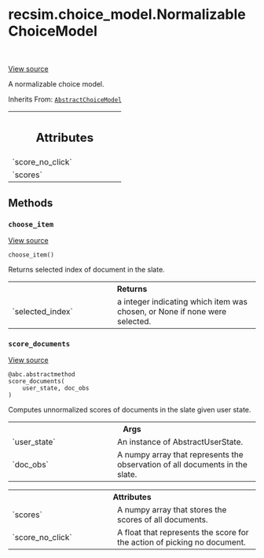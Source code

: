<div itemscope itemtype="http://developers.google.com/ReferenceObject">
<meta itemprop="name" content="recsim.choice_model.NormalizableChoiceModel" />
<meta itemprop="path" content="Stable" />
<meta itemprop="property" content="choose_item"/>
<meta itemprop="property" content="score_documents"/>
</div>

# recsim.choice_model.NormalizableChoiceModel

<!-- Insert buttons and diff -->

<table class="tfo-notebook-buttons tfo-api" align="left">

</table>

<a target="_blank" href="https://github.com/google-research/recsim/tree/master/recsim/choice_model.py">View
source</a>

A normalizable choice model.

Inherits From:
[`AbstractChoiceModel`](../../recsim/choice_model/AbstractChoiceModel.md)

<!-- Placeholder for "Used in" -->

<!-- Tabular view -->

 <table class="responsive fixed orange">
<colgroup><col width="214px"><col></colgroup>
<tr><th colspan="2"><h2 class="add-link">Attributes</h2></th></tr>

<tr> <td> `score_no_click` </td> <td>

</td> </tr><tr> <td> `scores` </td> <td>

</td>
</tr>
</table>

## Methods

<h3 id="choose_item"><code>choose_item</code></h3>

<a target="_blank" href="https://github.com/google-research/recsim/tree/master/recsim/choice_model.py">View
source</a>

<pre class="devsite-click-to-copy prettyprint lang-py tfo-signature-link">
<code>choose_item()
</code></pre>

Returns selected index of document in the slate.

<!-- Tabular view -->

 <table class="responsive fixed orange">
<colgroup><col width="214px"><col></colgroup>
<tr><th colspan="2">Returns</th></tr>

<tr>
<td>
`selected_index`
</td>
<td>
a integer indicating which item was chosen, or None if
none were selected.
</td>
</tr>
</table>

<h3 id="score_documents"><code>score_documents</code></h3>

<a target="_blank" href="https://github.com/google-research/recsim/tree/master/recsim/choice_model.py">View
source</a>

<pre class="devsite-click-to-copy prettyprint lang-py tfo-signature-link">
<code>@abc.abstractmethod</code>
<code>score_documents(
    user_state, doc_obs
)
</code></pre>

Computes unnormalized scores of documents in the slate given user state.

<!-- Tabular view -->

 <table class="responsive fixed orange">
<colgroup><col width="214px"><col></colgroup>
<tr><th colspan="2">Args</th></tr>

<tr>
<td>
`user_state`
</td>
<td>
An instance of AbstractUserState.
</td>
</tr><tr>
<td>
`doc_obs`
</td>
<td>
A numpy array that represents the observation of all documents in
the slate.
</td>
</tr>
</table>

<!-- Tabular view -->

 <table class="responsive fixed orange">
<colgroup><col width="214px"><col></colgroup>
<tr><th colspan="2">Attributes</th></tr>

<tr>
<td>
`scores`
</td>
<td>
A numpy array that stores the scores of all documents.
</td>
</tr><tr>
<td>
`score_no_click`
</td>
<td>
A float that represents the score for the action of
picking no document.
</td>
</tr>
</table>
